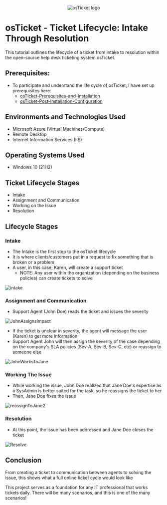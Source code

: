 <p align="center">
<img src="https://i.imgur.com/Clzj7Xs.png" alt="osTicket logo"/>
</p>

<h1>osTicket - Ticket Lifecycle: Intake Through Resolution</h1>
This tutorial outlines the lifecycle of a ticket from intake to resolution within the open-source help desk ticketing system osTicket.<br />

<h2>Prerequisites:</h2>

- To participate and understand the life cycle of osTicket, I have set up prerequisites here:
  - <a href="https://github.com/JOmega12/osTicket-Prerequisites-and-Installation">osTicket-Prerequisites-and-Installation</a>
  - <a href="https://github.com/JOmega12/osTicket-Post-Installation-Configuration">osTicket-Post-Installation-Configuration</a>

<h2>Environments and Technologies Used</h2>

- Microsoft Azure (Virtual Machines/Compute)
- Remote Desktop
- Internet Information Services (IIS)

<h2>Operating Systems Used </h2>

- Windows 10</b> (21H2)

<h2>Ticket Lifecycle Stages</h2>

- Intake
- Assignment and Communication
- Working on the Issue
- Resolution

<h2>Lifecycle Stages</h2>

  <h3>Intake</h3>

  - The Intake is the first step to the osTicket lifecycle
  - It is where clients/customers put in a request to fix something that is broken or a problem
  - A user, in this case, Karen, will create a support ticket
      - NOTE: Any user within the organization (depending on the business policies) can create tickets to solve
    
![intake](https://github.com/user-attachments/assets/7d88028a-5bd0-452e-86ef-2edae3bff493)

  
  <h3>Assignment and Communication</h3>

  - Support Agent (John Doe) reads the ticket and issues the severity

![JohnAssignsImpact](https://github.com/user-attachments/assets/681008b4-c8a2-4da8-aa8c-bea54333aa62)

  
  - If the ticket is unclear in severity, the agent will message the user (Karen) to get more information
  - Support Agent John will then assign the severity of the case depending on the company's SLA policies (Sev-A, Sev-B, Sev-C, etc) or reassign to someone else

![JohnWorksToJane](https://github.com/user-attachments/assets/700fb1a1-9a47-4419-a068-635665eb2ae4)

  
  <h3>Working The Issue</h3>

  - While working the issue, John Doe realized that Jane Doe's expertise as a SysAdmin is better suited for the task, so he reassigns the ticket to her
  - Then, Jane Doe fixes the issue 

![reassignToJane2](https://github.com/user-attachments/assets/94d96064-0c41-4840-9d73-5e4a60f6f1f6)

  
  <h3>Resolution</h3>

  - At this point, the issue has been addressed and Jane Doe closes the ticket 

![Resolve](https://github.com/user-attachments/assets/5aae1c61-7b0b-4f8a-8491-a9528bd9ecbb)


<h2>Conclusion</h2>
  <p>From creating a ticket to communication between agents to solving the issue, this shows what a full online ticket cycle would look like</p>
  <p>This project serves as a foundation for any IT professional that works tickets daily. There will be many scenarios, and this is one of the many scenarios!</p>
<br />
